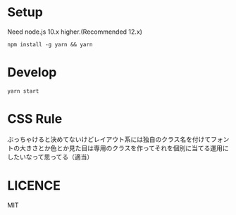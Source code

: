 # Setup

Need node.js 10.x higher.(Recommended 12.x)

```
npm install -g yarn && yarn
```

# Develop

```
yarn start
```

# CSS Rule

ぶっちゃけると決めてないけどレイアウト系には独自のクラス名を付けてフォントの大きさとか色とか見た目は専用のクラスを作ってそれを個別に当てる運用にしたいなって思ってる（適当）

# LICENCE

MIT
